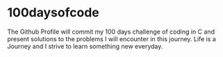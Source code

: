 # 100daysofcode
The Github Profile will commit my 100 days challenge of coding in C and present solutions to the problems I will encounter in this journey. Life is a Journey and I strive to learn something new everyday.     
